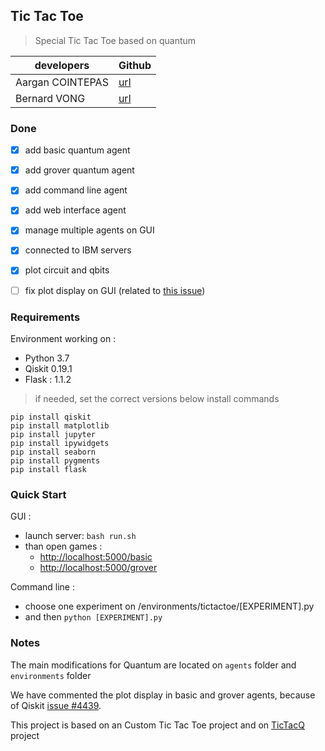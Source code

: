 ## Tic Tac Toe

> Special Tic Tac Toe based on quantum 

| developers | Github |
|--|--|
| Aargan COINTEPAS | [url](https://github.com/AarganC) |
| Bernard VONG | [url](https://github.com/bernardVong) |

### Done 
 - [x] add basic quantum agent
 - [x] add grover quantum agent
 - [x] add command line agent
 - [x] add web interface agent
 - [x] manage multiple agents on GUI
 - [x] connected to IBM servers
 - [x] plot circuit and qbits
 - [ ] fix plot display on GUI (related to [this issue](https://github.com/Qiskit/qiskit-terra/issues/4439))


### Requirements
Environment working on :
- Python 3.7
- Qiskit 0.19.1 
- Flask  : 1.1.2

> if needed, set the correct versions below install commands

    pip install qiskit
    pip install matplotlib
	pip install jupyter
	pip install ipywidgets
	pip install seaborn
	pip install pygments
	pip install flask
	    

### Quick Start
GUI :
- launch server:	`bash run.sh`
- than open games :
	- [http://localhost:5000/basic](http://localhost:5000/basic)
	- [http://localhost:5000/grover](http://localhost:5000/grover)


Command line : 
- choose one experiment on /environments/tictactoe/[EXPERIMENT].py
- and then `python [EXPERIMENT].py`


### Notes 

The main modifications for Quantum are located on `agents` folder and `environments` folder

We have commented the plot display in basic and grover agents, because of Qiskit [issue #4439](https://github.com/Qiskit/qiskit-terra/issues/4439).

This project is based on an Custom Tic Tac Toe project and on [TicTacQ](https://qiskit.org/experiments/tictacq/) project

